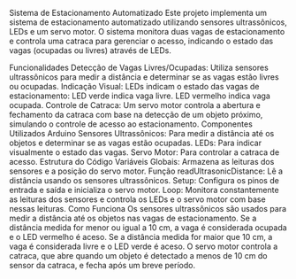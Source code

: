 Sistema de Estacionamento Automatizado
Este projeto implementa um sistema de estacionamento automatizado utilizando sensores ultrassônicos, LEDs e um servo motor. O sistema monitora duas vagas de estacionamento e controla uma catraca para gerenciar o acesso, indicando o estado das vagas (ocupadas ou livres) através de LEDs.

Funcionalidades
Detecção de Vagas Livres/Ocupadas: Utiliza sensores ultrassônicos para medir a distância e determinar se as vagas estão livres ou ocupadas.
Indicação Visual: LEDs indicam o estado das vagas de estacionamento:
LED verde indica vaga livre.
LED vermelho indica vaga ocupada.
Controle de Catraca: Um servo motor controla a abertura e fechamento da catraca com base na detecção de um objeto próximo, simulando o controle de acesso ao estacionamento.
Componentes Utilizados
Arduino
Sensores Ultrassônicos: Para medir a distância até os objetos e determinar se as vagas estão ocupadas.
LEDs: Para indicar visualmente o estado das vagas.
Servo Motor: Para controlar a catraca de acesso.
Estrutura do Código
Variáveis Globais: Armazena as leituras dos sensores e a posição do servo motor.
Função readUltrasonicDistance: Lê a distância usando os sensores ultrassônicos.
Setup: Configura os pinos de entrada e saída e inicializa o servo motor.
Loop: Monitora constantemente as leituras dos sensores e controla os LEDs e o servo motor com base nessas leituras.
Como Funciona
Os sensores ultrassônicos são usados para medir a distância até os objetos nas vagas de estacionamento.
Se a distância medida for menor ou igual a 10 cm, a vaga é considerada ocupada e o LED vermelho é aceso.
Se a distância medida for maior que 10 cm, a vaga é considerada livre e o LED verde é aceso.
O servo motor controla a catraca, que abre quando um objeto é detectado a menos de 10 cm do sensor da catraca, e fecha após um breve período.
